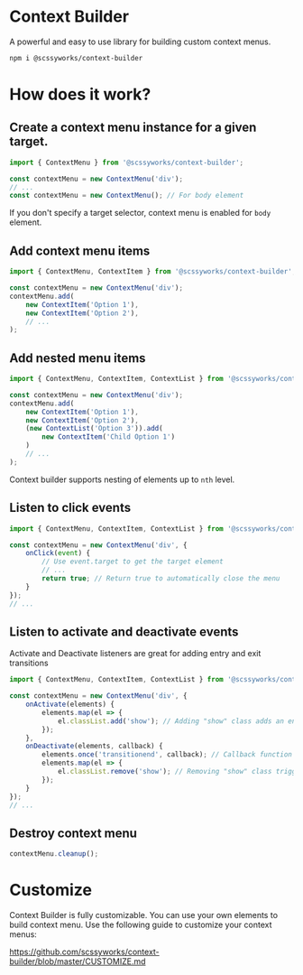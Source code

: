 # Context Builder

A powerful and easy to use library for building custom context menus.

```sh
npm i @scssyworks/context-builder
```

# How does it work?

## Create a context menu instance for a given target.

```js
import { ContextMenu } from '@scssyworks/context-builder';

const contextMenu = new ContextMenu('div');
// ...
const contextMenu = new ContextMenu(); // For body element
```

If you don't specify a target selector, context menu is enabled for ``body`` element.

## Add context menu items

```js
import { ContextMenu, ContextItem } from '@scssyworks/context-builder';

const contextMenu = new ContextMenu('div');
contextMenu.add(
    new ContextItem('Option 1'),
    new ContextItem('Option 2'),
    // ...
);
```

## Add nested menu items

```js
import { ContextMenu, ContextItem, ContextList } from '@scssyworks/context-builder';

const contextMenu = new ContextMenu('div');
contextMenu.add(
    new ContextItem('Option 1'),
    new ContextItem('Option 2'),
    (new ContextList('Option 3')).add(
        new ContextItem('Child Option 1')
    )
    // ...
);
```

Context builder supports nesting of elements up to ``nth`` level.

## Listen to click events

```js
import { ContextMenu, ContextItem, ContextList } from '@scssyworks/context-builder';

const contextMenu = new ContextMenu('div', {
    onClick(event) {
        // Use event.target to get the target element
        // ...
        return true; // Return true to automatically close the menu
    }
});
// ...
```

## Listen to activate and deactivate events

Activate and Deactivate listeners are great for adding entry and exit transitions

```js
import { ContextMenu, ContextItem, ContextList } from '@scssyworks/context-builder';

const contextMenu = new ContextMenu('div', {
    onActivate(elements) {
        elements.map(el => {
            el.classList.add('show'); // Adding "show" class adds an entry transition
        });
    },
    onDeactivate(elements, callback) {
        elements.once('transitionend', callback); // Callback function is "required" to complete the exit transition
        elements.map(el => {
            el.classList.remove('show'); // Removing "show" class triggers an exit transition
        });
    }
});
// ...
```

## Destroy context menu

```js
contextMenu.cleanup();
```

# Customize

Context Builder is fully customizable. You can use your own elements to build context menu. Use the following guide to customize your context menus:

https://github.com/scssyworks/context-builder/blob/master/CUSTOMIZE.md